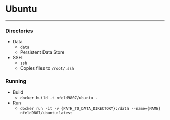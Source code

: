 # Ubuntu

***

### Directories

* Data
    * `data`
    * Persistent Data Store 
* SSH
    * `ssh`
    * Copies files to `/root/.ssh`

### Running

* Build
    * `docker build -t nfeld9807/ubuntu .`
* Run
    * `docker run -it -v {PATH_TO_DATA_DIRECTORY}:/data --name={NAME} nfeld9807/ubuntu:latest`
